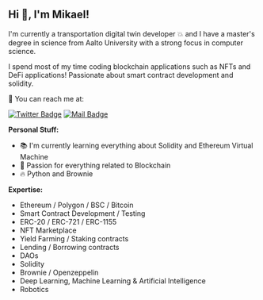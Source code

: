 <h2> Hi 👋, I'm Mikael! </h2>

I'm currently a transportation digital twin developer 💥 and I have a master's degree in science from Aalto University with a strong focus in computer science. 

I spend most of my time coding blockchain applications such as NFTs and DeFi applications! Passionate about smart contract development and solidity.



📧 You can reach me at:


[![Twitter Badge](https://img.shields.io/badge/-@maakkoeth-1ca0f1?style=flat&labelColor=1ca0f1&logo=twitter&logoColor=white&link=https://twitter.com/maakkoeth)](https://twitter.com/maakkoeth) [![Mail Badge](https://img.shields.io/badge/-mikael.aakko-c0392b?style=flat&labelColor=c0392b&logo=gmail&logoColor=white)](mailto:mikael.aakko@gmail.com)

**Personal Stuff:**

- 📚 I'm currently learning everything about Solidity and Ethereum Virtual Machine
- 🧬 Passion for everything related to Blockchain
- 🔥 Python and Brownie
  
**Expertise:**   

 - Ethereum / Polygon / BSC / Bitcoin
 - Smart Contract Development / Testing
 - ERC-20 / ERC-721 / ERC-1155
 - NFT Marketplace
 - Yield Farming / Staking contracts
 - Lending / Borrowing contracts
 - DAOs
 - Solidity
 - Brownie / Openzeppelin
 - Deep Learning, Machine Learning & Artificial Intelligence
 - Robotics




#
